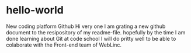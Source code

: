 # hello-world
New coding platform Github
Hi very one I am grating a new github document to the resipository of my readme-file. hopefully by the time I am done learning about Git at code school I will do pritty well to be able to colaborate with the Front-end team of WebLinc.
